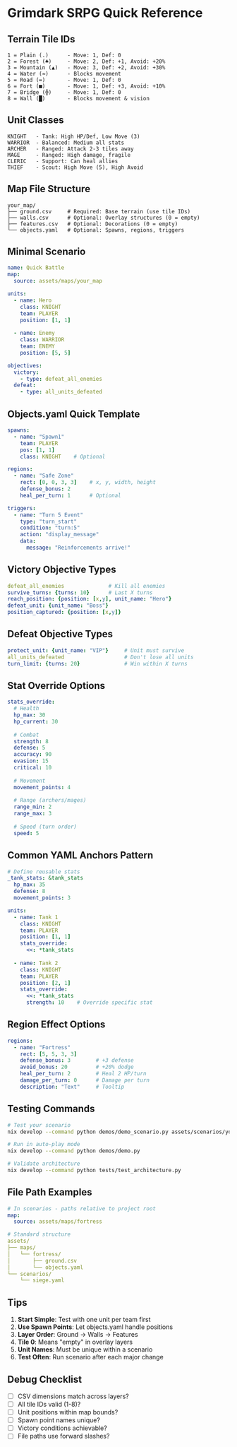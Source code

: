# Grimdark SRPG Quick Reference

## Terrain Tile IDs

```
1 = Plain (.)      - Move: 1, Def: 0
2 = Forest (♣)     - Move: 2, Def: +1, Avoid: +20%
3 = Mountain (▲)   - Move: 3, Def: +2, Avoid: +30%
4 = Water (≈)      - Blocks movement
5 = Road (=)       - Move: 1, Def: 0
6 = Fort (■)       - Move: 1, Def: +3, Avoid: +10%
7 = Bridge (╬)     - Move: 1, Def: 0
8 = Wall (█)       - Blocks movement & vision
```

## Unit Classes

```
KNIGHT   - Tank: High HP/Def, Low Move (3)
WARRIOR  - Balanced: Medium all stats
ARCHER   - Ranged: Attack 2-3 tiles away
MAGE     - Ranged: High damage, fragile
CLERIC   - Support: Can heal allies
THIEF    - Scout: High Move (5), High Avoid
```

## Map File Structure

```
your_map/
├── ground.csv     # Required: Base terrain (use tile IDs)
├── walls.csv      # Optional: Overlay structures (0 = empty)
├── features.csv   # Optional: Decorations (0 = empty)
└── objects.yaml   # Optional: Spawns, regions, triggers
```

## Minimal Scenario

```yaml
name: Quick Battle
map:
  source: assets/maps/your_map

units:
  - name: Hero
    class: KNIGHT
    team: PLAYER
    position: [1, 1]
    
  - name: Enemy
    class: WARRIOR
    team: ENEMY
    position: [5, 5]

objectives:
  victory:
    - type: defeat_all_enemies
  defeat:
    - type: all_units_defeated
```

## Objects.yaml Quick Template

```yaml
spawns:
  - name: "Spawn1"
    team: PLAYER
    pos: [1, 1]
    class: KNIGHT    # Optional

regions:
  - name: "Safe Zone"
    rect: [0, 0, 3, 3]    # x, y, width, height
    defense_bonus: 2
    heal_per_turn: 1      # Optional

triggers:
  - name: "Turn 5 Event"
    type: "turn_start"
    condition: "turn:5"
    action: "display_message"
    data:
      message: "Reinforcements arrive!"
```

## Victory Objective Types

```yaml
defeat_all_enemies              # Kill all enemies
survive_turns: {turns: 10}      # Last X turns
reach_position: {position: [x,y], unit_name: "Hero"}
defeat_unit: {unit_name: "Boss"}
position_captured: {position: [x,y]}
```

## Defeat Objective Types

```yaml
protect_unit: {unit_name: "VIP"}     # Unit must survive
all_units_defeated                   # Don't lose all units
turn_limit: {turns: 20}              # Win within X turns
```

## Stat Override Options

```yaml
stats_override:
  # Health
  hp_max: 30
  hp_current: 30
  
  # Combat
  strength: 8
  defense: 5
  accuracy: 90
  evasion: 15
  critical: 10
  
  # Movement
  movement_points: 4
  
  # Range (archers/mages)
  range_min: 2
  range_max: 3
  
  # Speed (turn order)
  speed: 5
```

## Common YAML Anchors Pattern

```yaml
# Define reusable stats
_tank_stats: &tank_stats
  hp_max: 35
  defense: 8
  movement_points: 3

units:
  - name: Tank 1
    class: KNIGHT
    team: PLAYER
    position: [1, 1]
    stats_override:
      <<: *tank_stats
      
  - name: Tank 2
    class: KNIGHT
    team: PLAYER
    position: [2, 1]
    stats_override:
      <<: *tank_stats
      strength: 10    # Override specific stat
```

## Region Effect Options

```yaml
regions:
  - name: "Fortress"
    rect: [5, 5, 3, 3]
    defense_bonus: 3        # +3 defense
    avoid_bonus: 20         # +20% dodge
    heal_per_turn: 2        # Heal 2 HP/turn
    damage_per_turn: 0      # Damage per turn
    description: "Text"     # Tooltip
```

## Testing Commands

```bash
# Test your scenario
nix develop --command python demos/demo_scenario.py assets/scenarios/your_scenario.yaml

# Run in auto-play mode
nix develop --command python demos/demo.py

# Validate architecture
nix develop --command python tests/test_architecture.py
```

## File Path Examples

```yaml
# In scenarios - paths relative to project root
map:
  source: assets/maps/fortress

# Standard structure
assets/
├── maps/
│   └── fortress/
│       ├── ground.csv
│       └── objects.yaml
└── scenarios/
    └── siege.yaml
```

## Tips

1. **Start Simple**: Test with one unit per team first
2. **Use Spawn Points**: Let objects.yaml handle positions
3. **Layer Order**: Ground → Walls → Features
4. **Tile 0**: Means "empty" in overlay layers
5. **Unit Names**: Must be unique within a scenario
6. **Test Often**: Run scenario after each major change

## Debug Checklist

- [ ] CSV dimensions match across layers?
- [ ] All tile IDs valid (1-8)?
- [ ] Unit positions within map bounds?
- [ ] Spawn point names unique?
- [ ] Victory conditions achievable?
- [ ] File paths use forward slashes?